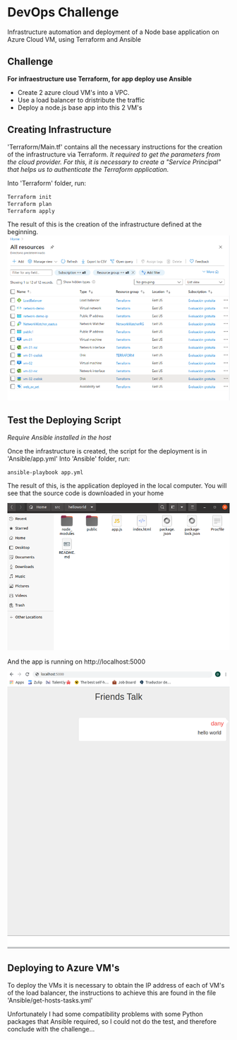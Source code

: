 # DevOps Challenge
Infrastructure automation and deployment of a Node base application on Azure Cloud VM, using Terraform and Ansible

## Challenge
**For infraestructure use Terraform, for app deploy use Ansible**
- Create 2  azure cloud VM's into a VPC.
- Use a load balancer to dristribute the traffic
- Deploy a node.js base app into this 2 VM's 

## Creating Infrastructure
'Terraform/Main.tf' contains all the necessary instructions for the creation of the infrastructure via Terraform.
_It required to get the parameters from the cloud provider. For this, it is necessary to create a "Service Principal" that helps us to authenticate the Terraform application._

Into 'Terraform' folder, run:

```
Terraform init
Terraform plan
Terraform apply
```

The result of this is the creation of the infrastructure defined at the beginning.
![alt text](https://raw.githubusercontent.com/edalonzoh90/DevOpsChallenge/master/Media/img01.png)

## Test the Deploying Script
_Require Ansible installed in the host_

Once the infrastructure is created, the script for the deployment is in 'Ansible/app.yml'
Into 'Ansible' folder, run:
```
ansible-playbook app.yml
```
The result of this, is the application deployed in the local computer.
You will see that the source code is downloaded in your home

![alt text](https://raw.githubusercontent.com/edalonzoh90/DevOpsChallenge/master/Media/img04.png)

And the app is running on http://localhost:5000 

![alt text](https://raw.githubusercontent.com/edalonzoh90/DevOpsChallenge/master/Media/img03.png)

## Deploying to Azure VM's

To deploy the VMs it is necessary to obtain the IP address of each of VM's of the load balancer, the instructions to achieve this are found in the file 'Ansible/get-hosts-tasks.yml'

Unfortunately I had some compatibility problems with some Python packages that Ansible required, so I could not do the test, and therefore conclude with the challenge...
